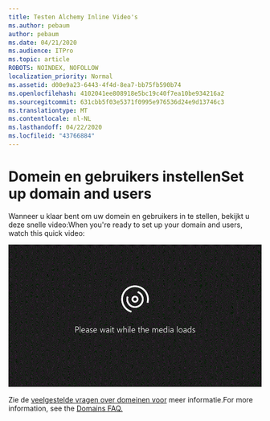 ```yaml
---
title: Testen Alchemy Inline Video's
ms.author: pebaum
author: pebaum
ms.date: 04/21/2020
ms.audience: ITPro
ms.topic: article
ROBOTS: NOINDEX, NOFOLLOW
localization_priority: Normal
ms.assetid: d00e9a23-6443-4f4d-8ea7-bb75fb590b74
ms.openlocfilehash: 4102041ee808918e5bc19c40f7ea10be934216a2
ms.sourcegitcommit: 631cbb5f03e5371f0995e976536d24e9d13746c3
ms.translationtype: MT
ms.contentlocale: nl-NL
ms.lasthandoff: 04/22/2020
ms.locfileid: "43766884"
---
```

# <a name="set-up-domain-and-users"></a><span data-ttu-id="52c2c-102">Domein en gebruikers instellen</span><span class="sxs-lookup"><span data-stu-id="52c2c-102">Set up domain and users</span></span>

<span data-ttu-id="52c2c-103">Wanneer u klaar bent om uw domein en gebruikers in te stellen, bekijkt u deze snelle video:</span><span class="sxs-lookup"><span data-stu-id="52c2c-103">When you're ready to set up your domain and users, watch this quick video:</span></span>
  
![Uw browser ondersteunt geen video.](media/MSN_Video_Widget.gif)
  
<span data-ttu-id="52c2c-106">Zie de [veelgestelde vragen over domeinen voor](https://docs.microsoft.com/office365/admin/setup/domains-faq) meer informatie.</span><span class="sxs-lookup"><span data-stu-id="52c2c-106">For more information, see the [Domains FAQ.](https://docs.microsoft.com/office365/admin/setup/domains-faq)</span></span>